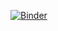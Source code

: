 [![Binder](https://mybinder.org/badge_logo.svg)](https://mybinder.org/v2/gl/zpreator%2Fmlct_analysis.git/master)
